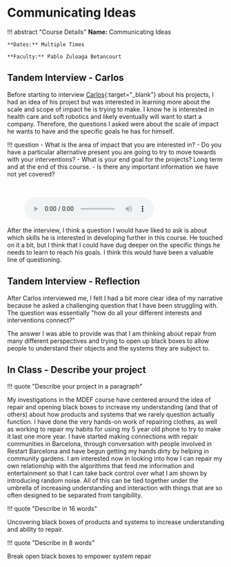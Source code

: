 # Communicating Ideas 

!!! abstract "Course Details"
    **Name:** Communicating Ideas 

    **Dates:** Multiple Times

    **Faculty:** Pablo Zuloaga Betancourt

## Tandem Interview - Carlos 

Before starting to interview [Carlos](https://carlossilveiradesign.gitbook.io/mdef-diary){:target="_blank"} about his projects, I had an idea of his project but was interested in learning more about the scale and scope of impact he is trying to make. I know he is interested in health care and soft robotics and likely eventually will want to start a company. Therefore, the questions I asked were about the scale of impact he wants to have and the specific goals he has for himself. 

!!! question 
    - What is the area of impact that you are interested in?
    - Do you have a particular alternative present you are going to try to move towards with your interventions? 
    - What is your end goal for the projects? Long term and at the end of this course. 
    - Is there any important information we have not yet covered? 

<br>
<figure markdown="span">
  <audio controls src="../../audio/CommunicatingIdeas_Carlos.mp3"></audio>
</figure>

After the interview, I think a question I would have liked to ask is about which skills he is interested in developing further in this course. He touched on it a bit, but I think that I could have dug deeper on the specific things he needs to learn to reach his goals. I think this would have been a valuable line of questioning. 


## Tandem Interview - Reflection 

After Carlos interviewed me, I felt I had a bit more clear idea of my narrative because he asked a challenging question that I have been struggling with. The question was essentially "how do all your different interests and interventions connect?" 

The answer I was able to provide was that I am thinking about repair from many different perspectives and trying to open up black boxes to allow people to understand their objects and the systems they are subject to. 

## In Class - Describe your project 

!!! quote "Describe your project in a paragraph"

  My investigations in the MDEF course have centered around the idea of repair and opening black boxes to increase my understanding (and that of others) about how products and systems that we rarely question actually function. I have done the very hands-on work of repairing clothes, as well as working to repair my habits for using my 5 year old phone to try to make it last one more year. I have started making connections with repair communities in Barcelona, through conversation with people involved in Restart Barcelona and have begun getting my hands dirty by helping in community gardens. I am interested now in looking into how I can repair my own relationship with the algorithms that feed me information and entertainment so that I can take back control over what I am shown by introducing random noise. All of this can be tied together under the umbrella of increasing understanding and interaction with things that are so often designed to be separated from tangibility. 

!!! quote "Describe in 16 words"

  Uncovering black boxes of products and systems to increase understanding and ability to repair. 

!!! quote "Describe in 8 words" 

  Break open black boxes to empower system repair 